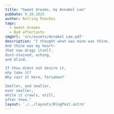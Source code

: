 ```yaml
---
title: "Sweet dreams, my Annabel Lee"
pubDate: 9.10.2025
author: Rolling Peaches
tags:
  - Sweet dreams
  - Bad aftertaste
imgUrl: 'src/assets/Annabel Lee.pdf'
description: "I thought what was mine was thine.
And thine was my heart—
that now drags itself,
dust-stained, aching,
and blind.

If thou didst not desire it,
why take it?
Why cast it here, forsaken?

Smaller, and smaller,
ever smaller,
while it crawls, still,
after thee."
layout: './../layouts/BlogPost.astro'
---
```

